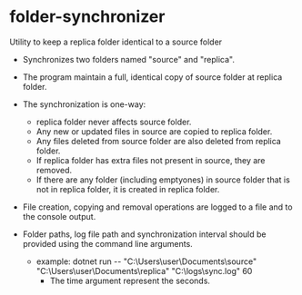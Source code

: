 # folder-synchronizer
Utility to keep a replica folder identical to a source folder

- Synchronizes two folders named "source" and "replica".

- The program maintain a full, identical copy of source folder at replica folder.

- The synchronization is one-way: 
    - replica folder never affects source folder.
    - Any new or updated files in source are copied to replica folder.
    - Any files deleted from source folder are also deleted from replica folder.
    - If replica folder has extra files not present in source, they are removed.
    - If there are any folder (including emptyones) in source folder that is not in replica folder, it is created in replica folder.

- File creation, copying and removal operations are logged to a file and to the console output.

- Folder paths, log file path and synchronization interval should be provided using the command line arguments.
    - example: dotnet run -- "C:\Users\user\Documents\source" "C:\Users\user\Documents\replica" "C:\logs\sync.log" 60
        - The time argument represent the seconds.